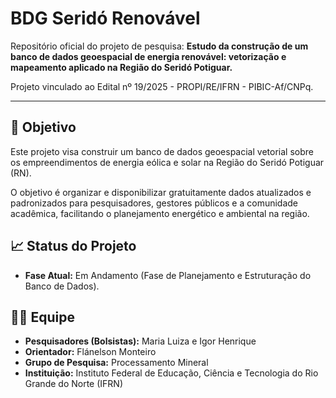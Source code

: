 # BDG Seridó Renovável

Repositório oficial do projeto de pesquisa: **Estudo da construção de um banco de dados geoespacial de energia renovável: vetorização e mapeamento aplicado na Região do Seridó Potiguar.**

Projeto vinculado ao Edital nº 19/2025 - PROPI/RE/IFRN - PIBIC-Af/CNPq.

---

## 🎯 Objetivo

Este projeto visa construir um banco de dados geoespacial vetorial sobre os empreendimentos de energia eólica e solar na Região do Seridó Potiguar (RN).

O objetivo é organizar e disponibilizar gratuitamente dados atualizados e padronizados para pesquisadores, gestores públicos e a comunidade acadêmica, facilitando o planejamento energético e ambiental na região.

## 📈 Status do Projeto

* **Fase Atual:** Em Andamento (Fase de Planejamento e Estruturação do Banco de Dados).

## 🧑‍💻 Equipe

* **Pesquisadores (Bolsistas):** Maria Luiza e Igor Henrique
* **Orientador:** Flánelson Monteiro
*  **Grupo de Pesquisa:** Processamento Mineral
* **Instituição:** Instituto Federal de Educação, Ciência e Tecnologia do Rio Grande do Norte (IFRN)
